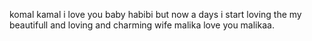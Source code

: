 komal kamal i love you baby
habibi
but now a days i start loving the my beautifull and loving and charming wife malika
love you malikaa.